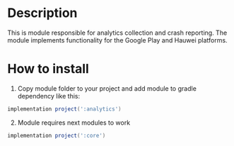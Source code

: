 # Description

This is module responsible for analytics collection and crash reporting. The module implements
functionality for the Google Play and Hauwei platforms.

# How to install

1. Copy module folder to your project and add module to gradle dependency like this:

```groovy
implementation project(':analytics')
```

2. Module requires next modules to work

```groovy
implementation project(':core')
```
